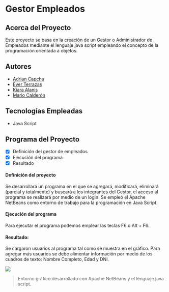 # Gestor Empleados

## Acerca del Proyecto

Este proyecto se basa en la creación de un Gestor o Administrador de Empleados mediante el lenguaje java script empleando el concepto de la programación orientada a objetos.

## Autores

- [Adrian Capcha](https://github.com/adriancapchaq)
- [Ever Terrazas](https://github.com/ETERRAZAS21PE)
- [Kiara Alanis](https://github.com/alanisleby)
- [Mario Calderón](https://github.com/mjcald)

## Tecnologías Empleadas

- Java Script

## Programa del Proyecto

- [x] Definición del gestor de empleados
- [x] Ejecución del programa
- [x] Resultado

#### Definición del proyecto
Se desarrollará un programa en el que se agregará, modificará, eliminará (parcial y totalmente) y buscará a los integrantes del Gestor, el acceso al programa se realizará por medio de un login. Se empleó el Apache NetBeans como entorno de trabajo para la programación en Java Script.

#### Ejecución del programa
Para ejecutar el programa podemos emplear las teclas F6 o Alt + F6.

#### Resultado:
Se cargaron usuarios al programa tal como se muestra en el gráfico. Para agregar más usuarios se debe alimentar información por medio de los cuadros de texto: Nombre Completo, Edad y DNI. 

![](https://i.ibb.co/zbV0md5/23-03-19-004700-Corriendo-programa.png)
> Entorno gráfico desarrollado con Apache NetBeans y el lenguaje java script.


